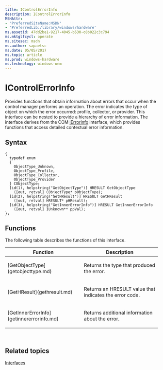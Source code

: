 ```yaml
---
title: IControlErrorInfo
description: IControlErrorInfo
MSHAttr:
- 'PreferredSiteName:MSDN'
- 'PreferredLib:/library/windows/hardware'
ms.assetid: 47dd2be1-9217-4045-b530-c8b022c3c794
ms.mktglfcycl: operate
ms.sitesec: msdn
ms.author: sapaetsc
ms.date: 05/05/2017
ms.topic: article
ms.prod: windows-hardware
ms.technology: windows-oem
---
```


# IControlErrorInfo


Provides functions that obtain information about errors that occur when the control manager performs an operation. The error indicates the type of object on which the error occurred: profile, collector, or provider. This interface can be nested to provide a hierarchy of error information. The interface derives from the COM [IErrorInfo](http://go.microsoft.com/fwlink/p/?linkid=217161) interface, which provides functions that access detailed contextual error information.

## Syntax


```
{
  typedef enum
  {
    ObjectType_Unknown,
    ObjectType_Profile,
    ObjectType_Collector,
    ObjectType_Provider
  } CObjectType;
  [id(1), helpstring("GetObjectType")] HRESULT GetObjectType
    ([out, retval] CObjectType* pObjectType);
  [id(2), helpstring("GetHResult")] HRESULT GetHResult
    ([out, retval] HRESULT* pHResult);
  [id(3), helpstring("GetInnerErrorInfo")] HRESULT GetInnerErrorInfo
    ([out, retval] IUnknown** ppVal);
};
```

## Functions


The following table describes the functions of this interface.

<table>
<colgroup>
<col width="50%" />
<col width="50%" />
</colgroup>
<thead>
<tr class="header">
<th>Function</th>
<th>Description</th>
</tr>
</thead>
<tbody>
<tr class="odd">
<td><p>[GetObjectType](getobjecttype.md)</p></td>
<td><p>Returns the type that produced the error.</p></td>
</tr>
<tr class="even">
<td><p>[GetHResult](gethresult.md)</p></td>
<td><p>Returns an HRESULT value that indicates the error code.</p></td>
</tr>
<tr class="odd">
<td><p>[GetInnerErrorInfo](getinnererrorinfo.md)</p></td>
<td><p>Returns additional information about the error.</p></td>
</tr>
</tbody>
</table>

 

## Related topics


[Interfaces](interfaces-wprcontrol.md)

 

 







